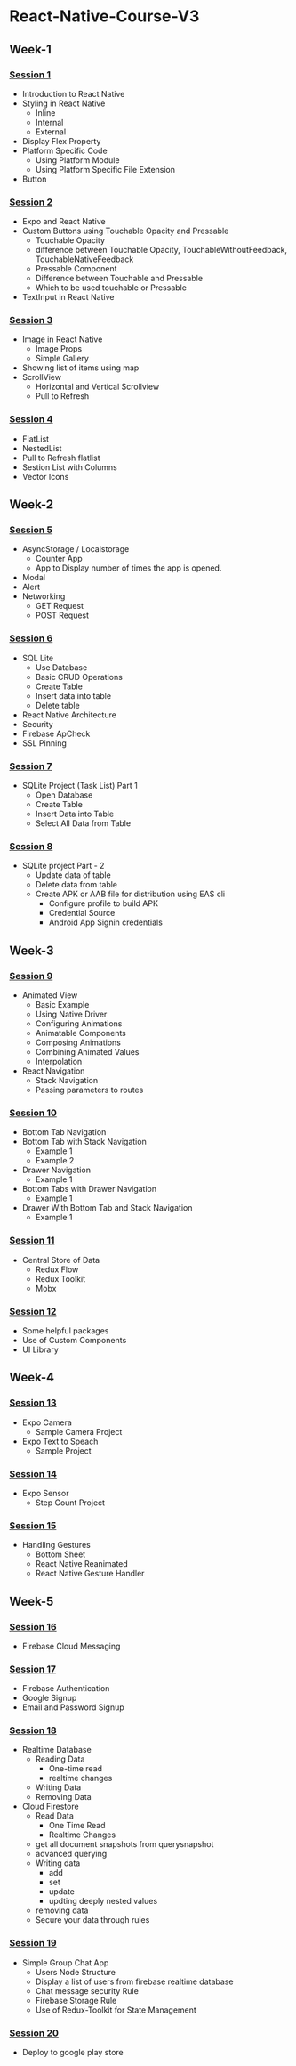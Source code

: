 # React-Native-Course-V3


## Week-1

### [Session 1](https://github.com/subrataindia/React-Native-Course-V1/blob/main/week-1/session-1.md)

- Introduction to React Native
- Styling in React Native
  - Inline
  - Internal
  - External
- Display Flex Property
- Platform Specific Code
  - Using Platform Module
  - Using Platform Specific File Extension
- Button

### [Session 2](https://github.com/subrataindia/React-Native-Course-V1/blob/main/week-1/session-2.md)

- Expo and React Native
- Custom Buttons using Touchable Opacity and Pressable
  - Touchable Opacity
  - difference between Touchable Opacity, TouchableWithoutFeedback, TouchableNativeFeedback
  - Pressable Component
  - Difference between Touchable and Pressable
  - Which to be used touchable or Pressable
- TextInput in React Native

### [Session 3](https://github.com/subrataindia/React-Native-Course-V1/blob/main/week-1/session-3.md)

- Image in React Native
  - Image Props
  - Simple Gallery
- Showing list of items using map
- ScrollView
  - Horizontal and Vertical Scrollview
  - Pull to Refresh

### [Session 4](https://github.com/subrataindia/React-Native-Course-V1/blob/main/week-1/session-4.md)

- FlatList
- NestedList
- Pull to Refresh flatlist
- Sestion List with Columns
- Vector Icons

## Week-2

### [Session 5](https://github.com/subrataindia/React-Native-Course-V1/blob/main/week-2/session-5.md)

- AsyncStorage / Localstorage
  - Counter App
  - App to Display number of times the app is opened.
- Modal
- Alert
- Networking
  - GET Request
  - POST Request

### [Session 6](https://github.com/subrataindia/React-Native-Course-V1/blob/main/week-2/session-6.md) 

- SQL Lite
  - Use Database
  - Basic CRUD Operations
  - Create Table
  - Insert data into table
  - Delete table
- React Native Architecture
- Security
- Firebase ApCheck
- SSL Pinning

### [Session 7](https://github.com/subrataindia/React-Native-Course-V1/blob/main/week-2/session-7.md)

- SQLite Project (Task List) Part 1
  - Open Database
  - Create Table
  - Insert Data into Table
  - Select All Data from Table

### [Session 8](https://github.com/subrataindia/React-Native-Course-V1/blob/main/week-2/session-8.md)  

- SQLite project Part - 2
  - Update data of table
  - Delete data from table
  - Create APK or AAB file for distribution using EAS cli
    - Configure profile to build APK
    - Credential Source
    - Android App Signin credentials

## Week-3

### [Session 9](https://github.com/subrataindia/React-Native-Course-V1/blob/main/week-3/session-9.md)

- Animated View
  - Basic Example
  - Using Native Driver
  - Configuring Animations
  - Animatable Components
  - Composing Animations
  - Combining Animated Values
  - Interpolation
- React Navigation
  - Stack Navigation
  - Passing parameters to routes

### [Session 10](https://github.com/subrataindia/React-Native-Course-V1/blob/main/week-3/session-10.md)

- Bottom Tab Navigation
- Bottom Tab with Stack Navigation
  - Example 1
  - Example 2
- Drawer Navigation
  - Example 1
- Bottom Tabs with Drawer Navigation
  - Example 1
- Drawer With Bottom Tab and Stack Navigation
  - Example 1

### [Session 11](https://github.com/subrataindia/React-Native-Course-V1/blob/main/week-3/session-11.md) 

- Central Store of Data
  - Redux Flow 
  - Redux Toolkit
  - Mobx

### [Session 12](https://github.com/subrataindia/React-Native-Course-V1/blob/main/week-3/session-12.md) 

- Some helpful packages
- Use of Custom Components
- UI Library

## Week-4

### [Session 13](https://github.com/subrataindia/React-Native-Course-V1/blob/main/week-4/session-13.md)

- Expo Camera
  - Sample Camera Project
- Expo Text to Speach
  - Sample Project

### [Session 14](https://github.com/subrataindia/React-Native-Course-V1/blob/main/week-4/session-14.md)

- Expo Sensor
  - Step Count Project

### [Session 15](https://github.com/subrataindia/React-Native-Course-V1/blob/main/week-4/session-15.md)  

- Handling Gestures
  - Bottom Sheet
  - React Native Reanimated
  - React Native Gesture Handler

## Week-5

### [Session 16](https://github.com/subrataindia/React-Native-Course-V1/blob/main/week-5/session-16.md)

- Firebase Cloud Messaging

### [Session 17](https://github.com/subrataindia/React-Native-Course-V1/blob/main/week-5/session-17.md)

- Firebase Authentication
- Google Signup
- Email and Password Signup

### [Session 18](https://github.com/subrataindia/React-Native-Course-V1/blob/main/week-5/session-18.md)

- Realtime Database
  - Reading Data
    - One-time read
    - realtime changes
  - Writing Data
  - Removing Data
- Cloud Firestore
  - Read Data
    - One Time Read
    - Realtime Changes
  - get all document snapshots from querysnapshot
  - advanced querying
  - Writing data
    - add
    - set
    - update
    - updting deeply nested values
  - removing data              
  - Secure your data through rules

### [Session 19](https://github.com/subrataindia/React-Native-Course-V1/blob/main/week-5/session-19.md)

- Simple Group Chat App
  - Users Node Structure
  - Display a list of users from firebase realtime database
  - Chat message security Rule
  - Firebase Storage Rule
  - Use of Redux-Toolkit for State Management

### [Session 20](https://github.com/subrataindia/React-Native-Course-V1/blob/main/week-5/session-20.md)  

  - Deploy to google play store

  

